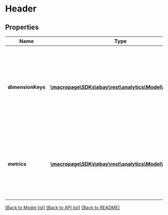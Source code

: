 # Header

## Properties
Name | Type | Description | Notes
------------ | ------------- | ------------- | -------------
**dimensionKeys** | [**\macropage\SDKs\ebay\rest\analytics\Model\Definition[]**](Definition.md) | A list of the dimension or metric keys returned in the report. The values for each are is returned in the associated key fields. | [optional] 
**metrics** | [**\macropage\SDKs\ebay\rest\analytics\Model\Definition[]**](Definition.md) | The list of metrics returned in the report. The values for each are is returned in the associated key fields. | [optional] 

[[Back to Model list]](../README.md#documentation-for-models) [[Back to API list]](../README.md#documentation-for-api-endpoints) [[Back to README]](../README.md)


